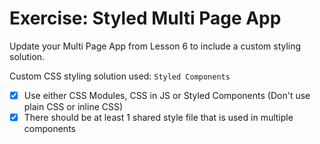 # Exercise: Styled Multi Page App

Update your Multi Page App from Lesson 6 to include a custom styling solution.

Custom CSS styling solution used: `Styled Components`

- [x] Use either CSS Modules, CSS in JS or Styled Components (Don't use plain CSS or inline CSS)
- [x] There should be at least 1 shared style file that is used in multiple components

